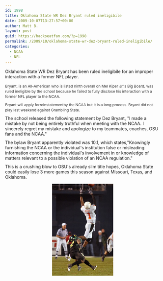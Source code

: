 ```yaml
---
id: 1998
title: Oklahoma State WR Dez Bryant ruled ineligibile
date: 2009-10-07T13:27:57+00:00
author: Matt B.
layout: post
guid: https://backseatfan.com/?p=1998
permalink: /2009/10/oklahoma-state-wr-dez-bryant-ruled-ineligibile/
categories:
  - NCAA
  - NFL
---
```


<div class="entry">
  <p>
    Oklahoma State WR Dez Bryant has been ruled ineligibile for an improper interaction with a former NFL player.
  </p>

  <p style="margin-top: 0px; margin-right: 0px; margin-bottom: 10px; margin-left: 0px; outline-width: 0px; outline-style: initial; outline-color: initial; font-size: 12px; vertical-align: baseline; background-image: initial; background-repeat: initial; background-attachment: initial; -webkit-background-clip: initial; -webkit-background-origin: initial; background-color: transparent; line-height: 17px; color: #333333; background-position: initial initial; padding: 0px; border: 0px initial initial;">
    Bryant, is an All-American who is listed ninth overall on Mel Kiper Jr.'s Big Board, was ruled ineligible by the school because he failed to fully disclose his interaction with a former NFL player to the NCAA.
  </p>

  <p style="margin-top: 0px; margin-right: 0px; margin-bottom: 10px; margin-left: 0px; outline-width: 0px; outline-style: initial; outline-color: initial; font-size: 12px; vertical-align: baseline; background-image: initial; background-repeat: initial; background-attachment: initial; -webkit-background-clip: initial; -webkit-background-origin: initial; background-color: transparent; line-height: 17px; color: #333333; background-position: initial initial; padding: 0px; border: 0px initial initial;">
    Bryant will apply forreinstatementby the NCAA but it is a long process. Bryant did not play last weekend against Grambling State.
  </p>

  <p style="margin-top: 0.4em; margin-bottom: 0.8em;">
    The school released the following statement by Dez Bryant, "I made a mistake by not being entirely truthful when meeting with the NCAA. I sincerely regret my mistake and apologize to my teammates, coaches, OSU fans and the NCAA."
  </p>

  <p style="margin-top: 0.4em; margin-bottom: 0.8em;">
    The bylaw Bryant apparently violated was 10.1, which states,"Knowingly furnishing the NCAA or the individual's institution false or misleading information concerning the individual's involvement in or knowledge of matters relevant to a possible violation of an NCAA regulation."
  </p>

  <p style="margin-top: 0.4em; margin-bottom: 0.8em;">
    This is a crushing blow to OSU's already slim title hopes, Oklahoma State could easily lose 3 more games this season against Missouri, Texas, and Oklahoma.
  </p>

  <p>
    <img style="display: block; margin-left: auto; margin-right: auto; border: 0px initial initial;" title="dezbryant" src="/images/2009/10/dezbryant-199x300.jpg" alt="dezbryant" width="199" height="300" />
  </p>
</div>

